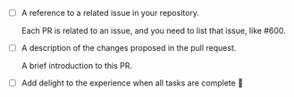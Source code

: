 - [ ] A reference to a related issue in your repository.
  
  Each PR is related to an issue, and you need to list that issue, like #600.

- [ ] A description of the changes proposed in the pull request.

  A brief introduction to this PR.

- [ ] Add delight to the experience when all tasks are complete :tada:
